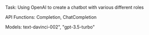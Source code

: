 Task: Using OpenAI to create a chatbot with various different roles

API Functions: Completion, ChatCompletion

Models: text-davinci-002", "gpt-3.5-turbo"

